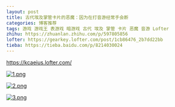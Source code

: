 ```yaml
---
layout: post
title: 古代埃及掌管卡片的恶魔：因为在打音游经常手会断
categories: 博客推荐
tags: 游戏 游戏王 表游戏 暗游戏 古代 埃及 掌管 卡片 恶魔 音游 Lofter
zhihu: https://zhuanlan.zhihu.com/p/597805856
lofter: https://gearkey.lofter.com/post/1cb86476_2b7dd22bb
tieba: https://tieba.baidu.com/p/8214030024
---
```


<https://kcaeius.lofter.com/>

[![1.png](https://s2.loli.net/2023/01/08/mDNOqdPLKupyFMA.png)](https://kcaeius.lofter.com/post/75dbe34d_2b7cf12f9)

[![2.png](https://s2.loli.net/2023/01/08/tRHKM5WowS6rIXl.png)](https://kcaeius.lofter.com/post/75dbe34d_2b7cada5e)

[![3.png](https://s2.loli.net/2023/01/08/r4iAlUEFcu1dwL3.png)](https://kcaeius.lofter.com/post/75dbe34d_2b7b950e4)